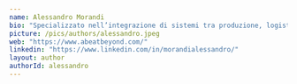 ```yaml
---
name: Alessandro Morandi
bio: "Specializzato nell’integrazione di sistemi tra produzione, logistica e operations.  Appassionato di system design, tecnologie blockchain e IA"
picture: /pics/authors/alessandro.jpeg 
web: "https://www.abeatbeyond.com/"
linkedin: "https://www.linkedin.com/in/morandialessandro/"
layout: author
authorId: alessandro
---
```


